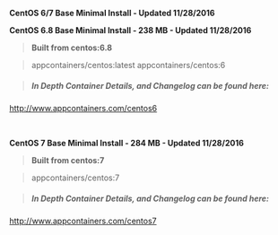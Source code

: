 **CentOS 6/7 Base Minimal Install - Updated 11/28/2016**


**CentOS 6.8 Base Minimal Install - 238 MB - Updated 11/28/2016**
>**Built from centos:6.8**

> appcontainers/centos:latest
> appcontainers/centos:6

>##### In Depth Container Details, and Changelog can be found here:
http://www.appcontainers.com/centos6

&nbsp;

**CentOS 7 Base Minimal Install - 284 MB - Updated 11/28/2016**
>**Built from centos:7**

> appcontainers/centos:7

>##### In Depth Container Details, and Changelog can be found here:
http://www.appcontainers.com/centos7
